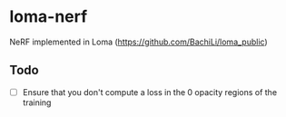 # loma-nerf
NeRF implemented in Loma (https://github.com/BachiLi/loma_public)

## Todo
- [ ] Ensure that you don't compute a loss in the 0 opacity regions of the training